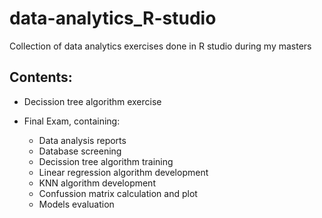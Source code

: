 # data-analytics_R-studio
Collection of data analytics exercises done in R studio during my masters

## Contents:

- Decission tree algorithm exercise

- Final Exam, containing:
  - Data analysis reports
  - Database screening
  - Decission tree algorithm training
  - Linear regression algorithm development
  - KNN algorithm development
  - Confussion matrix calculation and plot
  - Models evaluation
